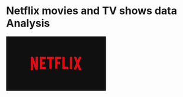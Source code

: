# Netflix movies and TV shows data Analysis

![netflix](https://github.com/Idris-lawal/netflixSQL_project/blob/main/logo.png)

